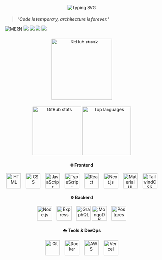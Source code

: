 <div align="center">

<img src="https://readme-typing-svg.herokuapp.com?font=Fira+Code&size=30&duration=3000&pause=1000&color=06B6D4&center=true&vCenter=true&width=600&lines=Hi+there,+Let's+Connect" alt="Typing SVG" />

</div>

####

<blockquote>
  <p><em><strong>"Code is temporary, architecture is forever."</strong></em></p>
</blockquote>

<p>

![MERN](https://img.shields.io/badge/MERN-Stack-green?style=for-the-badge&logo=mongodb&logoColor=white) 
<img src="https://img.shields.io/badge/Frontend-React-blue?style=for-the-badge&logo=react&logoColor=white" />
  <img src="https://img.shields.io/badge/Backend-Node.js-green?style=for-the-badge&logo=node.js&logoColor=white" />
  <img src="https://img.shields.io/badge/Database-MongoDB-darkgreen?style=for-the-badge&logo=mongodb&logoColor=white" />
  <img src="https://img.shields.io/badge/Styling-TailwindCSS-06B6D4?style=for-the-badge&logo=tailwindcss&logoColor=white" />
</p>


###




###

<div align="center">
  <img src="https://streak-stats.demolab.com?user=s3nsh1-dev&theme=dark&hide_border=false&border_radius=5" height="200" alt="GitHub streak" />
</div>

###

<div align="center">
  <img src="https://github-readme-stats.vercel.app/api?username=s3nsh1-dev&show_icons=true&theme=dark&count_private=true&hide_border=false" height="160" alt="GitHub stats" />  
  <img src="https://github-readme-stats.vercel.app/api/top-langs?username=s3nsh1-dev&layout=compact&langs_count=6&theme=dark&hide_border=false" height="160" alt="Top languages" />  
</div>

<div align="center">

#### 🌐 Frontend
<img src="https://skillicons.dev/icons?i=html" height="48" alt="HTML" /> <img width="8" />
<img src="https://skillicons.dev/icons?i=css" height="48" alt="CSS" /> <img width="8" />
<img src="https://skillicons.dev/icons?i=js" height="48" alt="JavaScript" /> <img width="8" />
<img src="https://skillicons.dev/icons?i=ts" height="48" alt="TypeScript" /> <img width="8" />
<img src="https://skillicons.dev/icons?i=react" height="48" alt="React" /> <img width="8" />
<img src="https://skillicons.dev/icons?i=nextjs" height="48" alt="Next.js" /> <img width="8" />
<img src="https://skillicons.dev/icons?i=materialui" height="48" alt="Material UI" /> <img width="8" />
<img src="https://skillicons.dev/icons?i=tailwind" height="48" alt="TailwindCSS" />

#### ⚙️ Backend
<img src="https://skillicons.dev/icons?i=nodejs" height="48" alt="Node.js" /> <img width="8" />
<img src="https://skillicons.dev/icons?i=express" height="48" alt="Express" /> <img width="8" />
<img src="https://skillicons.dev/icons?i=graphql" height="48" alt="GraphQL" />
<img src="https://skillicons.dev/icons?i=mongodb" height="48" alt="MongoDB" /> <img width="8" />
<img src="https://skillicons.dev/icons?i=postgres" height="48" alt="Postgres" />

#### ☁️ Tools & DevOps
<img src="https://skillicons.dev/icons?i=git" height="48" alt="Git" /> <img width="8" />
<img src="https://skillicons.dev/icons?i=docker" height="48" alt="Docker" /> <img width="8" />
<img src="https://skillicons.dev/icons?i=aws" height="48" alt="AWS" /> <img width="8" />
<img src="https://skillicons.dev/icons?i=vercel" height="48" alt="Vercel" />

</div>

